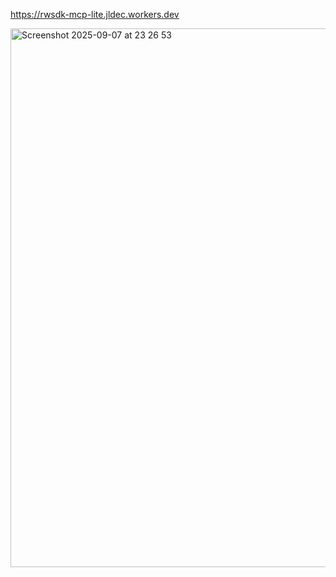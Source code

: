 https://rwsdk-mcp-lite.jldec.workers.dev

<img width="960" height="862" alt="Screenshot 2025-09-07 at 23 26 53" src="https://github.com/user-attachments/assets/9b63721d-bedd-4ac6-b42b-5c887ebb5ade" />
